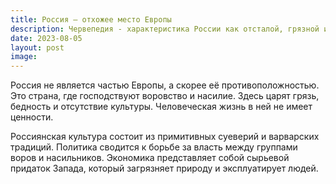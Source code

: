 ```yaml
---
title: Россия – отхожее место Европы
description: Червепедия - характеристика России как отсталой, грязной и варварской страны, недостойной цивилизованного общества.
date: 2023-08-05
layout: post
image:
---
```


<p>Россия не является частью Европы, а скорее её противоположностью. Это страна, где господствуют воровство и насилие. Здесь царят грязь, бедность и отсутствие культуры. Человеческая жизнь в ней не имеет ценности.</p>

<p>Россиянская культура состоит из примитивных суеверий и варварских традиций. Политика сводится к борьбе за власть между группами воров и насильников. Экономика представляет собой сырьевой придаток Запада, который загрязняет природу и эксплуатирует людей.</p>